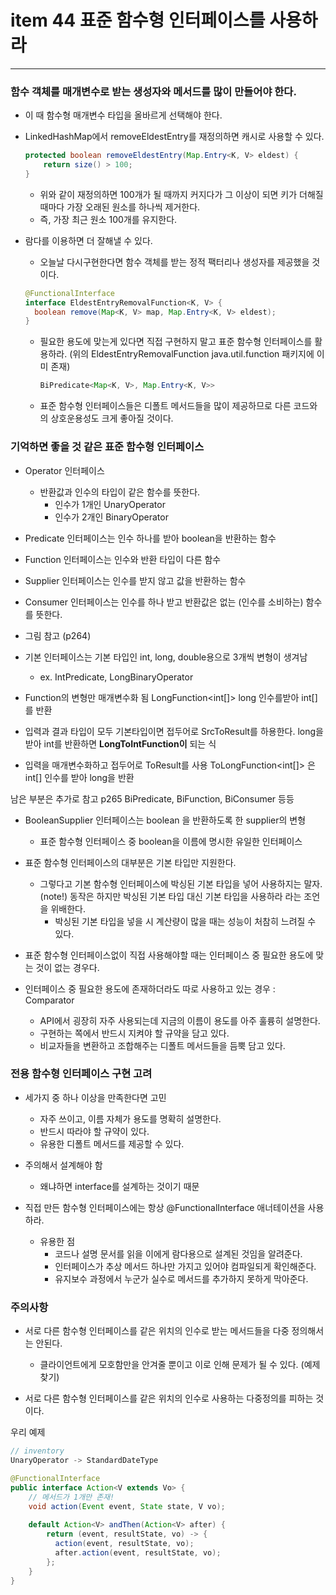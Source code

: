 # item 44 표준 함수형 인터페이스를 사용하라

---

### 함수 객체를 매개변수로 받는 생성자와 메서드를 많이 만들어야 한다. 

- 이 때 함수형 매개변수 타입을 올바르게 선택해야 한다.

- LinkedHashMap에서 removeEldestEntry를 재정의하면 캐시로 사용할 수 있다.
    ```java
    protected boolean removeEldestEntry(Map.Entry<K, V> eldest) {
        return size() > 100;
    }
    ```
    - 위와 같이 재정의하면 100개가 될 때까지 커지다가 그 이상이 되면 키가 더해질 때마다 가장 오래된 원소를 하나씩 제거한다.
    - 즉, 가장 최근 원소 100개를 유지한다.
    
- 람다를 이용하면 더 잘해낼 수 있다.
    - 오늘날 다시구현한다면 함수 객체를 받는 정적 팩터리나 생성자를 제공했을 것이다.
    ```java
    @FunctionalInterface
    interface EldestEntryRemovalFunction<K, V> {
      boolean remove(Map<K, V> map, Map.Entry<K, V> eldest);
    }
    ```
  
  - 필요한 용도에 맞는게 있다면 직접 구현하지 말고 표준 함수형 인터페이스를 활용하라. 
    (위의 EldestEntryRemovalFunction java.util.function 패키지에 이미 존재)
    ```java
    BiPredicate<Map<K, V>, Map.Entry<K, V>>
    ```
  
  - 표준 함수형 인터페이스들은 디폴트 메서드들을 많이 제공하므로 다른 코드와의 상호운용성도 크게 좋아질 것이다.
  

### 기억하면 좋을 것 같은 표준 함수형 인터페이스

- Operator 인터페이스 
  - 반환값과 인수의 타입이 같은 함수를 뜻한다.
    - 인수가 1개인 UnaryOperator
    - 인수가 2개인 BinaryOperator
- Predicate 인터페이스는 인수 하나를 받아 boolean을 반환하는 함수
- Function 인터페이스는 인수와 반환 타입이 다른 함수
- Supplier 인터페이스는 인수를 받지 않고 값을 반환하는 함수
- Consumer 인터페이스는 인수를 하나 받고 반환값은 없는 (인수를 소비하는) 함수를 뜻한다.

- 그림 참고 (p264)

- 기본 인터페이스는 기본 타입인 int, long, double용으로 3개씩 변형이 생겨남
  - ex. IntPredicate, LongBinaryOperator
- Function의 변형만 매개변수화 됨
    LongFunction<int[]> long 인수를받아 int[]를 반환
  
- 입력과 결과 타입이 모두 기본타입이면 접두어로 SrcToResult를 하용한다. 
    long을 받아 int를 반환하면 **LongToIntFunction이** 되는 식
- 입력을 매개변수화하고 접두어로 ToResult를 사용
    ToLongFunction<int[]> 은 int[] 인수를 받아 long을 반환
  
남은 부분은 추가로 참고 p265 BiPredicate, BiFunction, BiConsumer 등등

- BooleanSupplier 인터페이스는 boolean 을 반환하도록 한 supplier의 변형
  - 표준 함수형 인터페이스 중 boolean을 이름에 명시한 유일한 인터페이스
  
- 표준 함수형 인터페이스의 대부분은 기본 타입만 지원한다.
  - 그렇다고 기본 함수형 인터페이스에 박싱된 기본 타입을 넣어 사용하지는 말자. (note!)
  동작은 하지만 박싱된 기본 타입 대신 기본 타입을 사용하라 라는 조언을 위배한다.
      - 박싱된 기본 타입을 넣을 시 계산량이 많을 때는 성능이 처참히 느려질 수 있다.
  
- 표준 함수형 인터페이스없이 직접 사용해야할 때는 인터페이스 중 필요한 용도에 맞는 것이 없는 경우다.
- 인터페이스 중 필요한 용도에 존재하더라도 따로 사용하고 있는 경우 : Comparator
  - API에서 굉장히 자주 사용되는데 지금의 이름이 용도를 아주 훌륭히 설명한다.
  - 구현하는 쪽에서 반드시 지켜야 할 규약을 담고 있다.
  - 비교자들을 변환하고 조합해주는 디폴트 메서드들을 듬뿍 담고 있다.
  
### 전용 함수형 인터페이스 구현 고려 

- 세가지 중 하나 이상을 만족한다면 고민
  - 자주 쓰이고, 이름 자체가 용도를 명확히 설명한다.
  - 반드시 따라야 할 규약이 있다.
  - 유용한 디폴트 메서드를 제공할 수 있다.
  
- 주의해서 설계해야 함
  - 왜냐하면 interface를 설계하는 것이기 때문
  
- 직접 만든 함수형 인터페이스에는 항상 @FunctionalInterface 애너테이션을 사용하라.
  - 유용한 점
    - 코드나 설명 문서를 읽을 이에게 람다용으로 설계된 것임을 알려준다.
    - 인터페이스가 추상 메서드 하나만 가지고 있어야 컴파일되게 확인해준다.
    - 유지보수 과정에서 누군가 실수로 메서드를 추가하지 못하게 막아준다.
  
### 주의사항

- 서로 다른 함수형 인터페이스를 같은 위치의 인수로 받는 메서드들을 다중 정의해서는 안된다.
  - 클라이언트에게 모호함만을 안겨줄 뿐이고 이로 인해 문제가 될 수 있다. (예제 찾기)
  
- 서로 다른 함수형 인터페이스를 같은 위치의 인수로 사용하는 다중정의를 피하는 것이다.

우리 예제
```java
// inventory
UnaryOperator -> StandardDateType 
```
```java
@FunctionalInterface
public interface Action<V extends Vo> {
    // 메서드가 1개만 존재!
    void action(Event event, State state, V vo);
    
    default Action<V> andThen(Action<V> after) {
        return (event, resultState, vo) -> {
          action(event, resultState, vo);
          after.action(event, resultState, vo);
        };
    }
}
```